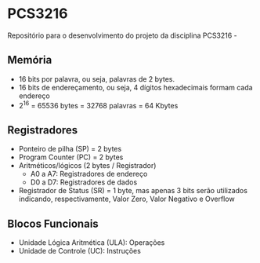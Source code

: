 # PCS3216
Repositório para o desenvolvimento do projeto da disciplina PCS3216 - 

## Memória 
* 16 bits por palavra, ou seja, palavras de 2 bytes. 
* 16 bits de endereçamento, ou seja, 4 dígitos hexadecimais formam cada endereço
* 2<sup>16</sup> = 65536 bytes = 32768 palavras = 64 Kbytes

## Registradores
* Ponteiro de pilha (SP) = 2 bytes
* Program Counter (PC) = 2 bytes
* Aritméticos/lógicos (2 bytes / Registrador)
  * A0 a A7: Registradores de endereço
  * D0 a D7: Registradores de dados
* Registrador de Status (SR) = 1 byte, mas apenas 3 bits serão utilizados indicando, respectivamente, Valor Zero, Valor Negativo e Overflow

## Blocos Funcionais
* Unidade Lógica Aritmética (ULA): Operações
* Unidade de Controle (UC): Instruções
